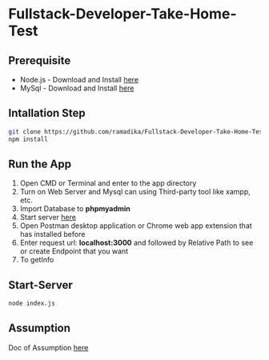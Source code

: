 # Fullstack-Developer-Take-Home-Test

## Prerequisite

* Node.js - Download and Install [here](https://nodejs.org/en/)
* MySql - Download and Install [here](https://www.mysql.com/downloads/)

## Intallation Step

```bash
git clone https://github.com/ramadika/Fullstack-Developer-Take-Home-Test.git
npm install
```

## Run the App

1. Open CMD or Terminal and enter to the app directory
2. Turn on Web Server and Mysql can using Third-party tool like xampp, etc.
3. Import Database to **phpmyadmin**
4. Start server [here](https://github.com/ramadika/Fullstack-Developer-Take-Home-Test.git#Start-Server)
5. Open Postman desktop application or Chrome web app extension that has installed before
6. Enter request url: **localhost:3000** and followed by Relative Path to see or create Endpoint that you want
7. To getInfo 

## Start-Server

```bash
node index.js
```

## Assumption 

Doc of Assumption [here](https://github.com/ramadika/Fullstack-Developer-Take-Home-Test/blob/master/Assumptions.md)